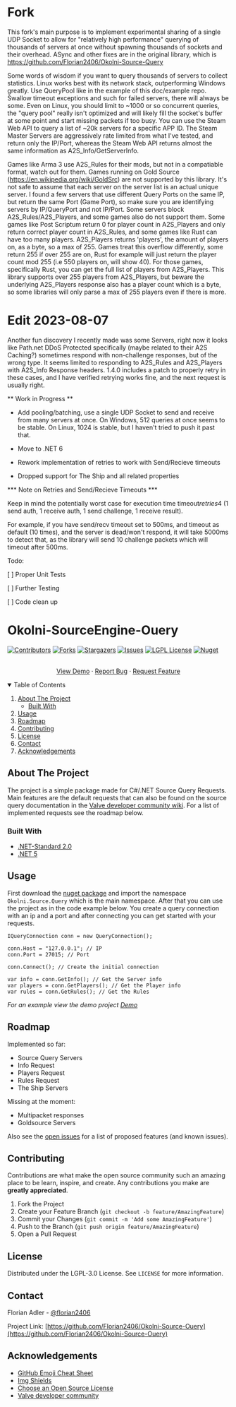 # Fork 

This fork's main purpose is to implement experimental sharing of a single UDP Socket to allow for "relatively high performance" querying of thousands of servers at once without spawning thousands of sockets and their overhead. ASync and other fixes are in the original library, which is https://github.com/Florian2406/Okolni-Source-Query

Some words of wisdom if you want to query thousands of servers to collect statistics. Linux works best with its network stack, outperforming Windows greatly. Use QueryPool like in the example of this doc/example repo. Swallow timeout exceptions and such for failed servers, there will always be some. Even on Linux, you should limit to ~1000 or so concurrent queries, the "query pool" really isn't optimized and will likely fill the socket's buffer at some point and start missing packets if too busy. You can use the Steam Web API to query a list of ~20k servers for a specific APP ID. The Steam Master Servers are aggressively rate limited from what I've tested, and return only the IP/Port, whereas the Steam Web API returns almost the same information as A2S_Info/GetServerInfo.

Games like Arma 3 use A2S_Rules for their mods, but not in a compatiable format, watch out for them. Games running on Gold Source (https://en.wikipedia.org/wiki/GoldSrc) are not supported by this library.  It's not safe to assume that each server on the server list is an actual unique server. I found a few servers that use different Query Ports on the same IP, but return the same Port (Game Port), so make sure you are identifying servers by IP/QueryPort and not IP/Port. Some servers block A2S_Rules/A2S_Players, and some games also do not support them. Some games like Post Scriptum return 0 for player count in A2S_Players and only return correct player count in A2S_Rules, and some games like Rust can have too many players. A2S_Players returns 'players', the amount of players on, as a byte, so a max of 255. Games treat this overflow differently, some return 255 if over 255 are on, Rust for example will just return the player count mod 255 (i.e 550 players on, will show 40). For those games, specifically Rust, you can get the full list of players from A2S_Players. This library supports over 255 players from A2S_Players, but beware the underlying A2S_Players response also has a player count which is a byte, so some libraries will only parse a max of 255 players even if there is more.

# Edit 2023-08-07

Another fun discovery I recently made was some Servers, right now it looks like Path.net DDoS Protected specifically (maybe related to their A2S Caching?) sometimes respond with non-challenge responses, but of the wrong type. It seems limited to responding to A2S_Rules and A2S_Players with A2S_Info Response headers. 1.4.0 includes a patch to properly retry in these cases, and I have verified retrying works fine, and the next request is usually right.

** Work in Progress **

* Add pooling/batching, use a single UDP Socket to send and receive from many servers at once. On Windows, 512 queries at once seems to be stable. On Linux, 1024 is stable, but I haven't tried to push it past that.

* Move to .NET 6 

* Rework implementation of retries to work with Send/Recieve timeouts

* Dropped support for The Ship and all related properties

*** Note on Retries and Send/Recieve Timeouts ***

Keep in mind the potentially worst case for execution time timeout*retries*4 (1 send auth, 1 receive auth, 1 send challenge, 1 receive result).

For example, if you have send/recv timeout set to 500ms, and timeout as default (10 times), and the server is dead/won't respond, it will take 5000ms to detect that, as the library will send 10 challenge packets which will timeout after 500ms.


Todo:

[ ] Proper Unit Tests

[ ] Further Testing

[ ] Code clean up





# Okolni-SourceEngine-Ouery
<!--
*** Thanks for checking out the Best-README-Template. If you have a suggestion
*** that would make this better, please fork the repo and create a pull request
*** or simply open an issue with the tag "enhancement".
*** Thanks again! Now go create something AMAZING! :D
-->



<!-- PROJECT SHIELDS -->
<!--
*** I'm using markdown "reference style" links for readability.
*** Reference links are enclosed in brackets [ ] instead of parentheses ( ).
*** See the bottom of this document for the declaration of the reference variables
*** for contributors-url, forks-url, etc. This is an optional, concise syntax you may use.
*** https://www.markdownguide.org/basic-syntax/#reference-style-links
-->
[![Contributors][contributors-shield]][contributors-url]
[![Forks][forks-shield]][forks-url]
[![Stargazers][stars-shield]][stars-url]
[![Issues][issues-shield]][issues-url]
[![LGPL License][license-shield]][license-url]
[![Nuget][nuget-shield]][nuget-url]
<!-- [![LinkedIn][linkedin-shield]][linkedin-url] -->



<p align="center">
<br />
<a href="https://github.com/Florian2406/Okolni-Source-Query/blob/master/doc/Okolni.Source.Example/Program.cs">View Demo</a>
·
<a href="https://github.com/Florian2406/Okolni-Source-Ouery/issues">Report Bug</a>
·
<a href="https://github.com/Florian2406/Okolni-Source-Ouery/issues">Request Feature</a>
</p>



<!-- TABLE OF CONTENTS -->
<details open="open">
  <summary>Table of Contents</summary>
  <ol>
    <li>
      <a href="#about-the-project">About The Project</a>
      <ul>
        <li><a href="#built-with">Built With</a></li>
      </ul>
    </li>
    <li><a href="#usage">Usage</a></li>
    <li><a href="#roadmap">Roadmap</a></li>
    <li><a href="#contributing">Contributing</a></li>
    <li><a href="#license">License</a></li>
    <li><a href="#contact">Contact</a></li>
    <li><a href="#acknowledgements">Acknowledgements</a></li>
  </ol>
</details>



<!-- ABOUT THE PROJECT -->
## About The Project

The project is a simple package made for C#/.NET Source Query Requests. Main features are the default requests that can also be found on the source query documentation in the [Valve developer community wiki](https://developer.valvesoftware.com/wiki/Server_queries). For a list of implemented requests see the roadmap below.

### Built With

* [.NET-Standard 2.0](https://docs.microsoft.com/de-de/dotnet/standard/net-standard)
* [.NET 5](https://dotnet.microsoft.com/download/dotnet/5.0)

## Usage

First download the [nuget package](https://www.nuget.org/packages/Okolni.Source.Query/) and import the namespace `Okolni.Source.Query` which is the main namespace. After that you can use the project as in the code example below. You create a query connection with an ip and a port and after connecting you can get started with your requests.
```
IQueryConnection conn = new QueryConnection();

conn.Host = "127.0.0.1"; // IP
conn.Port = 27015; // Port

conn.Connect(); // Create the initial connection

var info = conn.GetInfo(); // Get the Server info
var players = conn.GetPlayers(); // Get the Player info
var rules = conn.GetRules(); // Get the Rules
```
_For an example view the demo project [Demo](https://github.com/Florian2406/Okolni-Source-Query/blob/master/doc/Okolni.Source.Example/Program.cs)_

<!-- _For more examples, please refer to the [Documentation](https://example.com)_ -->


## Roadmap

Implemented so far:
- Source Query Servers
- Info Request
- Players Request
- Rules Request
- The Ship Servers

Missing at the moment:
- Multipacket responses
- Goldsource Servers

Also see the [open issues](https://github.com/Florian2406/Okolni-Source-Ouery/issues) for a list of proposed features (and known issues).


## Contributing

Contributions are what make the open source community such an amazing place to be learn, inspire, and create. Any contributions you make are **greatly appreciated**.

1. Fork the Project
2. Create your Feature Branch (`git checkout -b feature/AmazingFeature`)
3. Commit your Changes (`git commit -m 'Add some AmazingFeature'`)
4. Push to the Branch (`git push origin feature/AmazingFeature`)
5. Open a Pull Request


## License

Distributed under the LGPL-3.0 License. See `LICENSE` for more information.


## Contact

Florian Adler - [@florian2406](https://twitter.com/florian2406)

Project Link: [https://github.com/Florian2406/Okolni-Source-Ouery](https://github.com/Florian2406/Okolni-Source-Ouery)



<!-- ACKNOWLEDGEMENTS -->
## Acknowledgements
* [GitHub Emoji Cheat Sheet](https://www.webpagefx.com/tools/emoji-cheat-sheet)
* [Img Shields](https://shields.io)
* [Choose an Open Source License](https://choosealicense.com)
* [Valve developer community](https://developer.valvesoftware.com/wiki/Server_queries)





<!-- MARKDOWN LINKS & IMAGES -->
<!-- https://www.markdownguide.org/basic-syntax/#reference-style-links -->
[contributors-shield]: https://img.shields.io/github/contributors/florian2406/Okolni-Source-Query?style=for-the-badge
[contributors-url]: https://github.com/florian2406/Okolni-Source-Query/graphs/contributors
[forks-shield]: https://img.shields.io/github/forks/florian2406/Okolni-Source-Query?style=for-the-badge
[forks-url]: https://github.com/florian2406/Okolni-Source-Query/network/members
[stars-shield]: https://img.shields.io/github/stars/florian2406/Okolni-Source-Query?style=for-the-badge
[stars-url]: https://github.com/florian2406/Okolni-Source-Query/stargazers
[issues-shield]: https://img.shields.io/github/issues/florian2406/Okolni-Source-Query?style=for-the-badge
[issues-url]: https://github.com/florian2406/Okolni-Source-Query/issues
[license-shield]: https://img.shields.io/github/license/florian2406/Okolni-Source-Query?style=for-the-badge
[license-url]: https://github.com/florian2406/Okolni-Source-Query/blob/master/LICENSE
[nuget-shield]: https://img.shields.io/nuget/dt/Okolni.Source.Query?style=for-the-badge
[nuget-url]: https://www.nuget.org/packages/Okolni.Source.Query
